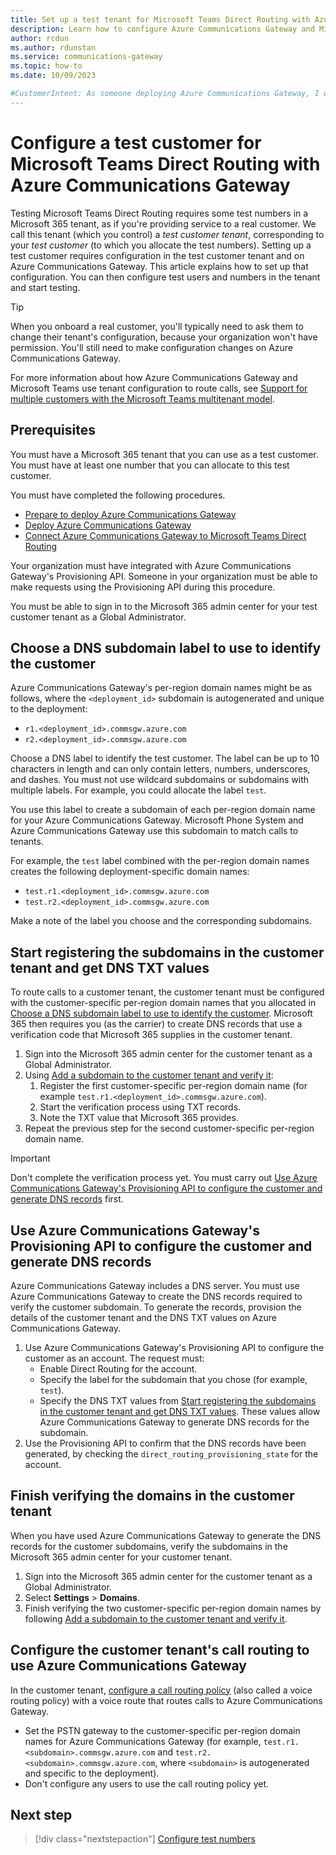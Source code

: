 ```yaml
---
title: Set up a test tenant for Microsoft Teams Direct Routing with Azure Communications Gateway
description: Learn how to configure Azure Communications Gateway and Microsoft 365 for a Microsoft Teams Direct Routing customer for testing.
author: rcdun
ms.author: rdunstan
ms.service: communications-gateway
ms.topic: how-to
ms.date: 10/09/2023

#CustomerIntent: As someone deploying Azure Communications Gateway, I want to test my deployment so that I can be sure that calls work.
---
```


# Configure a test customer for Microsoft Teams Direct Routing with Azure Communications Gateway

Testing Microsoft Teams Direct Routing requires some test numbers in a Microsoft 365 tenant, as if you're providing service to a real customer. We call this tenant (which you control) a _test customer tenant_, corresponding to your _test customer_ (to which you allocate the test numbers). Setting up a test customer requires configuration in the test customer tenant and on Azure Communications Gateway. This article explains how to set up that configuration. You can then configure test users and numbers in the tenant and start testing.

> [!TIP]
> When you onboard a real customer, you'll typically need to ask them to change their tenant's configuration, because your organization won't have permission. You'll still need to make configuration changes on Azure Communications Gateway.
>
> For more information about how Azure Communications Gateway and Microsoft Teams use tenant configuration to route calls, see [Support for multiple customers with the Microsoft Teams multitenant model](interoperability-teams-direct-routing.md#support-for-multiple-customers-with-the-microsoft-teams-multitenant-model).

## Prerequisites

You must have a Microsoft 365 tenant that you can use as a test customer. You must have at least one number that you can allocate to this test customer.

You must have completed the following procedures.

- [Prepare to deploy Azure Communications Gateway](prepare-to-deploy.md)
- [Deploy Azure Communications Gateway](deploy.md)
- [Connect Azure Communications Gateway to Microsoft Teams Direct Routing](connect-teams-direct-routing.md)

Your organization must have integrated with Azure Communications Gateway's Provisioning API. Someone in your organization must be able to make requests using the Provisioning API during this procedure.

You must be able to sign in to the Microsoft 365 admin center for your test customer tenant as a Global Administrator.

## Choose a DNS subdomain label to use to identify the customer

Azure Communications Gateway's per-region domain names might be as follows, where the `<deployment_id>` subdomain is autogenerated and unique to the deployment:

* `r1.<deployment_id>.commsgw.azure.com`
* `r2.<deployment_id>.commsgw.azure.com`

Choose a DNS label to identify the test customer. The label can be up to 10 characters in length and can only contain letters, numbers, underscores, and dashes. You must not use wildcard subdomains or subdomains with multiple labels. For example, you could allocate the label `test`.

You use this label to create a subdomain of each per-region domain name for your Azure Communications Gateway. Microsoft Phone System and Azure Communications Gateway use this subdomain to match calls to tenants.

For example, the `test` label combined with the per-region domain names creates the following deployment-specific domain names:

* `test.r1.<deployment_id>.commsgw.azure.com`
* `test.r2.<deployment_id>.commsgw.azure.com`

Make a note of the label you choose and the corresponding subdomains.

## Start registering the subdomains in the customer tenant and get DNS TXT values

To route calls to a customer tenant, the customer tenant must be configured with the customer-specific per-region domain names that you allocated in [Choose a DNS subdomain label to use to identify the customer](#choose-a-dns-subdomain-label-to-use-to-identify-the-customer). Microsoft 365 then requires you (as the carrier) to create DNS records that use a verification code that Microsoft 365 supplies in the customer tenant.

1. Sign into the Microsoft 365 admin center for the customer tenant as a Global Administrator.
1. Using [Add a subdomain to the customer tenant and verify it](/microsoftteams/direct-routing-sbc-multiple-tenants#add-a-subdomain-to-the-customer-tenant-and-verify-it):
    1. Register the first customer-specific per-region domain name (for example `test.r1.<deployment_id>.commsgw.azure.com`).
    1. Start the verification process using TXT records.
    1. Note the TXT value that Microsoft 365 provides.
1. Repeat the previous step for the second customer-specific per-region domain name.

> [!IMPORTANT]
> Don't complete the verification process yet. You must carry out [Use Azure Communications Gateway's Provisioning API to configure the customer and generate DNS records](#use-azure-communications-gateways-provisioning-api-to-configure-the-customer-and-generate-dns-records) first.

## Use Azure Communications Gateway's Provisioning API to configure the customer and generate DNS records

Azure Communications Gateway includes a DNS server. You must use Azure Communications Gateway to create the DNS records required to verify the customer subdomain. To generate the records, provision the details of the customer tenant and the DNS TXT values on Azure Communications Gateway.

1. Use Azure Communications Gateway's Provisioning API to configure the customer as an account. The request must:
    - Enable Direct Routing for the account.
    - Specify the label for the subdomain that you chose (for example, `test`).
    - Specify the DNS TXT values from [Start registering the subdomains in the customer tenant and get DNS TXT values](#start-registering-the-subdomains-in-the-customer-tenant-and-get-dns-txt-values). These values allow Azure Communications Gateway to generate DNS records for the subdomain.
2. Use the Provisioning API to confirm that the DNS records have been generated, by checking the `direct_routing_provisioning_state` for the account.

## Finish verifying the domains in the customer tenant

When you have used Azure Communications Gateway to generate the DNS records for the customer subdomains, verify the subdomains in the Microsoft 365 admin center for your customer tenant.

1. Sign into the Microsoft 365 admin center for the customer tenant as a Global Administrator.
1. Select **Settings** > **Domains**.
1. Finish verifying the two customer-specific per-region domain names by following [Add a subdomain to the customer tenant and verify it](/microsoftteams/direct-routing-sbc-multiple-tenants#add-a-subdomain-to-the-customer-tenant-and-verify-it).

## Configure the customer tenant's call routing to use Azure Communications Gateway

In the customer tenant, [configure a call routing policy](/microsoftteams/direct-routing-voice-routing) (also called a voice routing policy) with a voice route that routes calls to Azure Communications Gateway.
- Set the PSTN gateway to the customer-specific per-region domain names for Azure Communications Gateway (for example, `test.r1.<subdomain>.commsgw.azure.com` and `test.r2.<subdomain>.commsgw.azure.com`, where `<subdomain>` is autogenerated and specific to the deployment).
- Don't configure any users to use the call routing policy yet.

## Next step

> [!div class="nextstepaction"]
> [Configure test numbers](configure-test-numbers-teams-direct-routing.md)